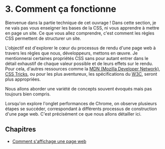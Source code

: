 # 3. Comment ça fonctionne

Bienvenue dans la partie technique de cet ouvrage ! Dans cette section, je ne vais pas vous enseigner les bases de la CSS, ni vous apprendre à mettre en page un site. Ce que vous allez comprendre, c'est comment les règles CSS permettent de structurer un site.

L'objectif est d'explorer le cœur du processus de rendu d'une page web à travers les règles que nous, développeurs, mettons en œuvre. Je mentionnerai certaines propriétés CSS sans pour autant entrer dans le détail exhaustif de chaque valeur possible et de leurs effets sur le rendu. Pour cela, d'autres ressources comme la [MDN (Mozilla Developer Network)](https://developer.mozilla.org/), [CSS Tricks](https://css-tricks.com/), ou pour les plus aventureux, les spécifications du [W3C](https://www.w3.org/), seront plus appropriées.

Nous allons aborder une variété de concepts souvent évoqués mais pas toujours bien compris.

Lorsqu'on explore l'onglet performances de Chrome, on observe plusieurs étapes se succéder, correspondant à différents processus de construction d'une page web. C'est précisément ce que nous allons détailler ici.

## Chapitres

- [Comment s'affichage une page web](03-fonctionnement/02-affichage-page.md)
